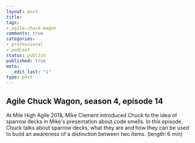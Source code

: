 ```yaml
---
layout: post
title: 
tags:
- agile-chuck-wagon
comments: true
categories:
- professional
- podcast
status: publish
published: true
meta:
  _edit_last: "1"
type: post
---
```


## Agile Chuck Wagon, season 4, episode 14

At Mile High Agile 2018, Mike Clement introduced Chuck to the idea of sparrow decks in Mike's presentation about code smells. In this episode, Chuck talks about sparrow decks, what they are and how they can be used to build an awareness of a distinction between two items. (length: 6 min)
